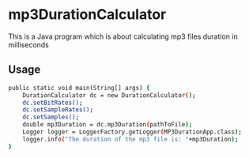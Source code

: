 # mp3DurationCalculator

This is a Java program  which is about calculating mp3 files duration in milliseconds

## Usage
```sh
public static void main(String[] args) {  
	DurationCalculator dc = new DurationCalculator();  
	dc.setBitRates();  
	dc.setSampleRates();  
	dc.setSamples();  
	double mp3Duration = dc.mp3Duration(pathToFile);  
	Logger logger = LoggerFactory.getLogger(MP3DurationApp.class);
	logger.info("The duration of the mp3 file is: "+mp3Duration); 
}
```